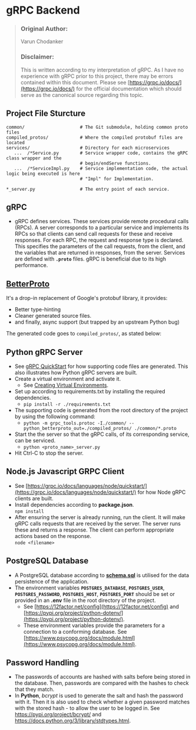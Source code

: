 # gRPC Backend

> ### Original Author:
> Varun Chodanker
> ### Disclaimer:
> This is written according to my interpretation of gRPC. As I have no experience with gRPC prior to this project, there may be errors contained within this document. Please see [https://grpc.io/docs/](https://grpc.io/docs/) for the official documentation which should serve as the canonical source regarding this topic.

## Project File Sturcture

```
common/                     # The Git submodule, holding common proto files
compiled_protos/            # Where the compiled protobuf files are located
services/                   # Directory for each microservices
   ...  /*Service.py        # Service wrapper code, contains the gRPC class wrapper and the
                            # begin/endServe functions.
   ...  /*ServiceImpl.py    # Service implementation code, the actual logic being executed is here
                            # "Impl" for Implementation.

*_server.py                 # The entry point of each service.
```

## gRPC

- gRPC defines services. These services provide remote procedural calls (RPCs). A server corresponds to a particular service and implements its RPCs so that clients can send call requests for these and receive responses. For each RPC, the request and response type is declared. This specifies the parameters of the call requests, from the client, and the variables that are returned in responses, from the server. Services are defined with **`.proto`** files. gRPC
is beneficial due to its high performance.

## [BetterProto](https://github.com/danielgtaylor/python-betterproto)

It's a drop-in replacement of Google's protobuf library, it provides:

- Better type-hinting
- Cleaner generated source files.
- and finally, async support (but trapped by an upstream Python bug)

The generated code goes to `compiled_protos/`, as stated below:

## Python gRPC Server

- See [gRPC QuickStart](https://grpc.io/docs/languages/python/quickstart/) for how supporting code files are generated. This also illustrates how Python gRPC servers are built.
- Create a virtual environment and activate it.
    - See [Creating Virtual Environments](https://packaging.python.org/en/latest/tutorials/installing-packages/#creating-virtual-environments).
- Set up according to requirements.txt by installing the required dependencies.
    - `pip install -r ./requirements.txt`
- The supporting code is generated from the root directory of the project by using the following command:
    - `python -m grpc_tools.protoc -I./common/ --python_betterproto_out=./compiled_protos/ ./common/*.proto`
- Start the the server so that the gRPC calls, of its corresponding service, can be serviced.  
    - `python <proto_name>_server.py`
- Hit Ctrl-C to stop the server.

## Node.js Javascript GRPC Client

- See [https://grpc.io/docs/languages/node/quickstart/](https://grpc.io/docs/languages/node/quickstart/) for how Node gRPC clients are built.
- Install dependencies according to **package.json**.  
`npm install`
- After ensuring the server is already running, run the client. It will make gRPC calls requests that are received by the server. The server runs these and returns a response. The client can perform appropriate actions based on the response.  
`node <filename>`

## PostgreSQL Database

- A PostgreSQL database according to **[schema.sql](https://github.com/cs261-2022-group22/postgresql-schema/blob/main/schema.sql)** is utilised for the data persistence of the application.
- The environment variables **`POSTGRES_DATABASE`**, **`POSTGRES_USER`**, **`POSTGRES_PASSWORD`**, **`POSTGRES_HOST`**, **`POSTGRES_PORT`** should be set or provided in an **.env** file in the root directory of the project.
    - See [https://12factor.net/config](https://12factor.net/config) and [https://pypi.org/project/python-dotenv/](https://pypi.org/project/python-dotenv/).  
    - These environment variables provide the parameters for a connection to a conforming database. See [https://www.psycopg.org/docs/module.html](https://www.psycopg.org/docs/module.html).

## Password Handling

- The passwords of accounts are hashed with salts before being stored in the database. Then, passwords are compared with the hashes to check that they match.
- In **Python**, *bcrypt* is used to generate the salt and hash the password with it. Then it is also used to check whether a given password matches with the stored hash - to allow the user to be logged in. See <https://pypi.org/project/bcrypt/> and <https://docs.python.org/3/library/stdtypes.html>.
